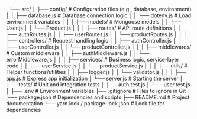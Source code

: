 .
├── src/
│   ├── config/            # Configuration files (e.g., database, environment)
│   │   ├── database.js    # Database connection logic
│   │   └── dotenv.js      # Load environment variables
│   │
│   ├── models/            # Mongoose models
│   │   ├── User.js
│   │   └── Product.js
│   │
│   ├── routes/            # API route definitions
│   │   ├── authRoutes.js
│   │   ├── userRoutes.js
│   │   └── productRoutes.js
│   │
│   ├── controllers/       # Request handling logic
│   │   ├── authController.js
│   │   ├── userController.js
│   │   └── productController.js
│   │
│   ├── middlewares/       # Custom middleware
│   │   ├── authMiddleware.js
│   │   └── errorMiddleware.js
│   │
│   ├── services/          # Business logic, service-layer code
│   │   ├── userService.js
│   │   └── productService.js
│   │
│   ├── utils/             # Helper functions/utilities
│   │   ├── logger.js
│   │   └── validator.js
│   │
│   ├── app.js             # Express app initialization
│   └── server.js          # Starting the server
│
├── tests/                 # Unit and integration tests
│   ├── auth.test.js
│   └── user.test.js
│
├── .env                   # Environment variables
├── .gitignore             # Files to ignore in Git
├── package.json           # Dependencies and scripts
├── README.md              # Project documentation
└── yarn.lock / package-lock.json # Lock file for dependencies
